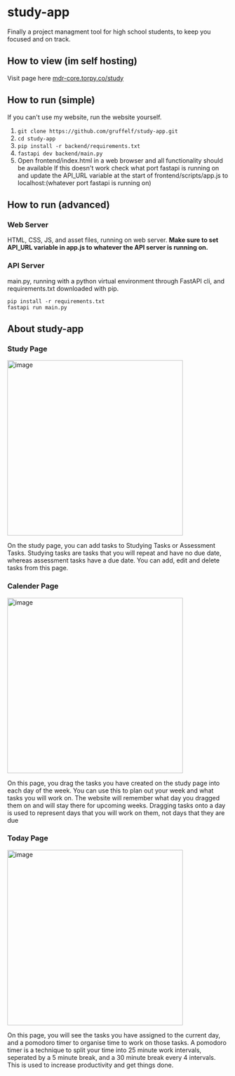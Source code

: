 # study-app
Finally a project managment tool for high school students, to keep you focused and on track.

## How to view (im self hosting)
Visit page here [mdr-core.torpy.co/study](https://mdr-core.torpy.co/study)

## How to run (simple)
If you can't use my website, run the website yourself.
1. ```git clone https://github.com/gruffelf/study-app.git```
2. ```cd study-app```
3. ```pip install -r backend/requirements.txt```
4. ```fastapi dev backend/main.py```
5. Open frontend/index.html in a web browser and all functionality should be available
If this doesn't work check what port fastapi is running on and update the API_URL variable at the start of frontend/scripts/app.js to localhost:(whatever port fastapi is running on)

## How to run (advanced)
### Web Server
HTML, CSS, JS, and asset files, running on web server.
**Make sure to set API_URL variable in app.js to whatever the API server is running on.**

### API Server
main.py, running with a python virtual environment through FastAPI cli, and requirements.txt downloaded with pip.
```
pip install -r requirements.txt
fastapi run main.py
```

## About study-app

### Study Page
<img width="400" height="auto" alt="image" src="https://github.com/user-attachments/assets/fa1b9b6b-4bc2-43eb-8c2a-4a30a86ad023" />

On the study page, you can add tasks to Studying Tasks or Assessment Tasks. Studying tasks are tasks that you will repeat and have no due date, whereas assessment tasks have a due date. You can add, edit and delete tasks from this page.

### Calender Page
<img width="400" height="auto" alt="image" src="https://github.com/user-attachments/assets/523ff3b7-857a-4fbb-b5f1-aef035af4f6d" />

On this page, you drag the tasks you have created on the study page into each day of the week. You can use this to plan out your week and what tasks you will work on. The website will remember what day you dragged them on and will stay there for upcoming weeks. Dragging tasks onto a day is used to represent days that you will work on them, not days that they are due

### Today Page
<img width="400" height="auto" alt="image" src="https://github.com/user-attachments/assets/a3f7df0c-a1c9-4b84-a540-40660d0195c0" />

On this page, you will see the tasks you have assigned to the current day, and a pomodoro timer to organise time to work on those tasks. A pomodoro timer is a technique to split your time into 25 minute work intervals, seperated by a 5 minute break, and a 30 minute break every 4 intervals. This is used to increase productivity and get things done.
